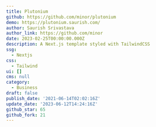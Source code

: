 ```yaml
---
title: Plutonium
github: https://github.com/minor/plutonium
demo: https://plutonium.saurish.com/
author: Saurish Srivastava
author_link: https://github.com/minor
date: 2023-02-25T00:00:00.000Z
description: A Next.js template styled with TailwindCSS
ssg:
  - Nextjs
css:
  - Tailwind
ui: []
cms: null
category:
  - Business
draft: false
publish_date: '2021-06-14T02:02:16Z'
update_date: '2023-06-12T14:24:16Z'
github_star: 65
github_fork: 21
---
```

